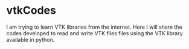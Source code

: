 # vtkCodes
I am trying to learn VTK libraries from the internet.
Here I will share the codes developed to read and write VTK files files using the VTK library available in python.
